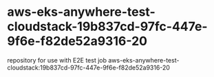 # aws-eks-anywhere-test-cloudstack-19b837cd-97fc-447e-9f6e-f82de52a9316-20
repository for use with E2E test job aws-eks-anywhere-test-cloudstack:19b837cd-97fc-447e-9f6e-f82de52a9316-20
